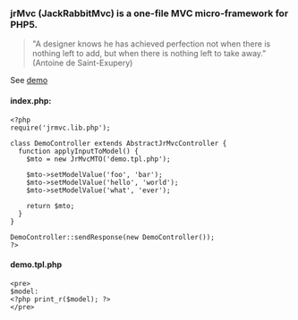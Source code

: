 ### jrMvc (JackRabbitMvc) is a one-file MVC micro-framework for PHP5.

>"A designer knows he has achieved perfection not when there is nothing left
to add, but when there is nothing left to take away."
(Antoine de Saint-Exupery)

See [demo](http://dexygen.com/jrmvc/)

#### index.php:
```
<?php
require('jrmvc.lib.php');

class DemoController extends AbstractJrMvcController {
  function applyInputToModel() {
    $mto = new JrMvcMTO('demo.tpl.php');
    
    $mto->setModelValue('foo', 'bar');
    $mto->setModelValue('hello', 'world');
    $mto->setModelValue('what', 'ever');

    return $mto;
  }
}

DemoController::sendResponse(new DemoController());
?>
```

#### demo.tpl.php
```
<pre>
$model:
<?php print_r($model); ?>
</pre>
```
